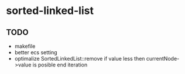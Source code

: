 # sorted-linked-list


## TODO
- makefile
- better ecs setting
- optimalize SortedLinkedList::remove if value less then currentNode->value is posible end iteration
